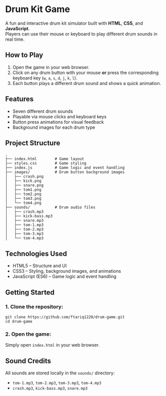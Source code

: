 # Drum Kit Game

A fun and interactive drum kit simulator built with **HTML**, **CSS**, and **JavaScript**.  
Players can use their mouse or keyboard to play different drum sounds in real time.

## **How to Play**
1. Open the game in your web browser.
2. Click on any drum button with your mouse **or** press the corresponding keyboard key (`w`, `a`, `s`, `d`, `j`, `k`, `l`).
3. Each button plays a different drum sound and shows a quick animation.

## **Features**
- Seven different drum sounds
- Playable via mouse clicks and keyboard keys
- Button press animations for visual feedback
- Background images for each drum type

## **Project Structure**
```
.
├── index.html        # Game layout
├── styles.css        # Game styling
├── index.js          # Game logic and event handling
├── images/           # Drum button background images
│   ├── crash.png
│   ├── kick.png
│   ├── snare.png
│   ├── tom1.png
│   ├── tom2.png
│   ├── tom3.png
│   └── tom4.png
├── sounds/           # Drum audio files
│   ├── crash.mp3
│   ├── kick-bass.mp3
│   ├── snare.mp3
│   ├── tom-1.mp3
│   ├── tom-2.mp3
│   ├── tom-3.mp3
│   └── tom-4.mp3
```

## **Technologies Used**
- HTML5 – Structure and UI
- CSS3 – Styling, background images, and animations
- JavaScript (ES6) – Game logic and event handling

## **Getting Started**

### 1. Clone the repository:
```
git clone https://github.com/ftariq1220/drum-game.git
cd drum-game
```

### 2. Open the game:
Simply open `index.html` in your web browser.

## **Sound Credits**
All sounds are stored locally in the `sounds/` directory:
- `tom-1.mp3`, `tom-2.mp3`, `tom-3.mp3`, `tom-4.mp3`
- `crash.mp3`, `kick-bass.mp3`, `snare.mp3`

